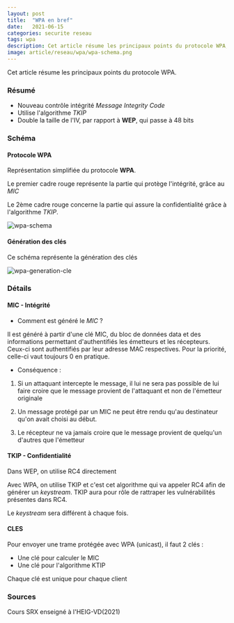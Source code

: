 ```yaml
---
layout: post
title:  "WPA en bref"
date:   2021-06-15 
categories: securite reseau
tags: wpa
description: Cet article résume les principaux points du protocole WPA, notamment la génération des clés, le contrôle d'intégrité avec MIC et la confidentialité avec TKIP
image: article/reseau/wpa/wpa-schema.png
---
```


Cet article résume les principaux points du protocole WPA.

### Résumé

- Nouveau contrôle intégrité *Message Integrity Code*
- Utilise l'algorithme *TKIP*
- Double la taille de l'IV, par rapport à **WEP**, qui passe à 48 bits



### Schéma

#### Protocole WPA

Représentation simplifiée du protocole **WPA**.

Le premier cadre rouge représente la partie qui protège l'intégrité, grâce au *MIC*

Le 2ème cadre rouge concerne la partie qui assure la confidentialité grâce à l'algorithme *TKIP*.



![wpa-schema]({{site.url_complet}}/assets/article/reseau/wpa/wpa-schema.png)

#### Génération des clés

Ce schéma représente la génération des clés

![wpa-generation-cle]({{site.url_complet}}/assets/article/reseau/wpa/wpa-generation-cle.png)



### Détails

#### MIC - Intégrité

- Comment est généré le *MIC* ?

Il est généré à partir d'une clé MIC, du bloc de données data et des informations permettant d'authentifiés les émetteurs et les récepteurs. Ceux-ci  sont authentifiés par leur adresse MAC respectives. Pour la priorité, celle-ci vaut toujours 0 en pratique.



- Conséquence : 

1) Si un attaquant intercepte le message,  il lui ne sera pas possible de lui faire croire que le message provient de l'attaquant et non de l'émetteur originale

2) Un message protégé par un MIC ne peut être rendu qu'au destinateur qu'on avait choisi au début.

3) Le récepteur ne va jamais croire que le message provient de quelqu'un d'autres que l'émetteur



#### TKIP - Confidentialité

Dans WEP, on utilise RC4 directement

Avec WPA, on utilise TKIP et c'est cet algorithme qui va appeler RC4 afin de générer un *keystream*. TKIP aura pour rôle de rattraper les vulnérabilités présentes dans RC4. 

Le *keystream* sera différent à chaque fois. 



#### CLES

Pour envoyer une trame protégée avec WPA (unicast), il faut 2 clés :

- Une clé pour calculer le MIC
- Une clé pour l'algorithme KTIP

Chaque clé est unique pour chaque client



### Sources 

Cours SRX enseigné à l'HEIG-VD(2021)





